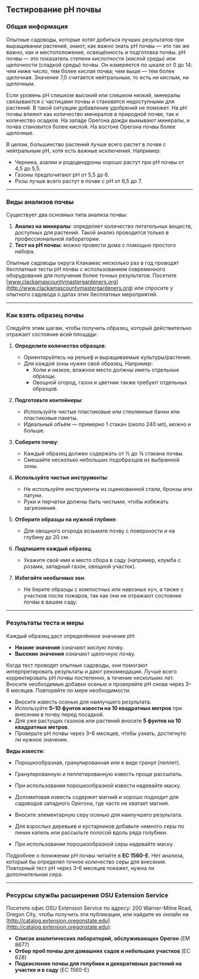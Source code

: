 ## Тестирование pH почвы

### Общая информация

Опытные садоводы, которые хотят добиться лучших результатов при выращивании растений, знают, как важно знать pH почвы — это так же важно, как и местоположение, освещённость и подготовка почвы. pH почвы — это показатель степени кислотности (кислой среды) или щелочности (сладкой среды) почвы. Он измеряется по шкале от 0 до 14: чем ниже число, тем более кислая почва; чем выше — тем более щелочная. Значение 7,0 считается нейтральным, то есть ни кислым, ни щелочным.

Если уровень pH слишком высокий или слишком низкий, минералы связываются с частицами почвы и становятся недоступными для растений. В такой ситуации добавление удобрений не поможет. На pH почвы влияют как количество минералов в природной почве, так и количество осадков. На западе Орегона дожди вымывают минералы, и почва становится более кислой. На востоке Орегона почвы более щелочные.

В целом, большинство растений лучше всего растет в почве с нейтральным pH, хотя есть важные исключения. Например:

- Черника, азалии и рододендроны хорошо растут при pH почвы от 4,5 до 5,5.
- Газоны предпочитают pH от 5,5 до 6.
- Розы лучше всего растут в почве с pH от 6,5 до 7.

---

### Виды анализов почвы

Существует два основных типа анализа почвы:

1. **Анализ на минералы**: определяет количество питательных веществ, доступных для растений. Такой анализ проводится только в профессиональной лаборатории.
2. **Тест на pH почвы**: можно провести дома с помощью простого набора.

Опытные садоводы округа Клакамас несколько раз в год проводят бесплатные тесты pH почвы с использованием современного оборудования для получения более точных результатов. Посетите [www.clackamascountymastergardeners.org](http://www.clackamascountymastergardeners.org) или спросите у опытного садовода о датах этих бесплатных мероприятий.

---

### Как взять образец почвы

Следуйте этим шагам, чтобы получить образец, который действительно отражает состояние всей площади:

1. **Определите количество образцов**:
   - Ориентируйтесь на рельеф и выращиваемые культуры/растения.
   - Для каждой зоны нужен свой образец. Например:
     - Холм и низкое, влажное место должны иметь отдельные образцы.
     - Овощной огород, газон и цветник также требуют отдельных образцов.

2. **Подготовьте контейнеры**:
   - Используйте чистые пластиковые или стеклянные банки или пластиковые пакеты.
   - Идеальный объём — примерно 1 стакан (около 240 мл), можно и больше.

3. **Соберите почву**:
   - Каждый образец должен содержать от ½ до ¾ стакана почвы.
   - Смешайте несколько небольших подобразцов из выбранной зоны.

4. **Используйте чистые инструменты**:
   - Не используйте инструменты из оцинкованной стали, бронзы или латуни.
   - Руки и перчатки должны быть чистыми, чтобы избежать загрязнения.

5. **Отберите образцы на нужной глубине**:
   - Для овощного огорода возьмите почву с поверхности и на глубину до 20 см.

6. **Подпишите каждый образец**:
   - Укажите своё имя и место сбора в саду (например, клумба с розами, западный газон, овощной участок).

7. **Избегайте необычных зон**:
   - Не берите образцы с компостных или навозных куч, а также с участков после пожаров, так как они не отражают состояние почвы в вашем саду.

---

### Результаты теста и меры

Каждый образец даст определённое значение pH:

- **Низкие значения** означают кислую почву.
- **Высокие значения** означают щелочную почву.

Когда тест проводят опытные садоводы, они помогают интерпретировать результаты и дают рекомендации. Лучше всего корректировать pH почвы постепенно, в течение нескольких лет. Вносите необходимые добавки осенью и проверяйте pH снова через 3–6 месяцев. Повторяйте по мере необходимости.


- Вносите известь осенью для наилучшего результата.
- Используйте **5–10 фунтов извести на 10 квадратных метров** при внесении в почву перед посадкой.
- Для уже растущих газонов или растений вносите **5 фунтов на 10 квадратных метров**.
- Проверьте pH почвы через 3–6 месяцев, чтобы узнать, достигнуто ли нужное значение.

**Виды извести:**

- Порошкообразная, гранулированная или в виде гранул (пеллет).
- Гранулированную и пеллетированную известь проще рассыпать.
- При использовании порошкообразной извести надевайте маску.
- Доломитовая известь содержит магний и хорошо подходит для садоводов западного Орегона, где часто не хватает магния.


- Вносите элементарную серу осенью для наилучшего результата.
- Для взрослых деревьев и кустарников добавьте немного серы по линии капель или рассыпьте полосой вдоль ряда голубики.
- При использовании порошкообразной серы надевайте маску.

Подробнее о понижении pH почвы читайте в **EC 1560-E**. Нет анализа, который бы определял точное количество серы для внесения. Повторный тест pH через 3–6 месяцев покажет, нужна ли дополнительная сера.

---

### Ресурсы службы расширения OSU Extension Service

Посетите офис OSU Extension Service по адресу: 200 Warner-Milne Road, Oregon City, чтобы получить эти публикации, или найдите их онлайн на [http://catalog.extension.oregonstate.edu](http://catalog.extension.oregonstate.edu):

- **Список аналитических лабораторий, обслуживающих Орегон** (EM 8677)
- **Отбор проб почвы для домашних садов и небольших участков** (EC 628)
- **Подкисление почвы для голубики и декоративных растений на участке и в саду** (EC 1560-E)
